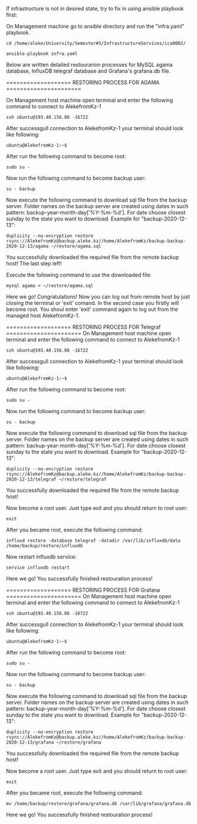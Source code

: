 If infrastructure is not in desired state, try to fix in using ansible playbook first:

On Management machine go to ansible directory and run the "infra.yaml" playbook.

```
cd /home/aleke/University/Semester#3/InfrastructureServices/ica0002/
``` 
```
ansible-playbook infra.yaml 
```

Below are written detailed restourarion processes for MySQL agama database, InfluxDB telegraf database and Grafana's grafana.db file. 


=================== RESTORING PROCESS FOR AGAMA ======================

On Management host machine open terminal and enter the following command to connect to AlekefromKz-1

```
ssh ubuntu@193.40.156.86 -16722
```


After successgull connection to AlekefromKz-1 your terminal should look like following:

```
ubuntu@AlekefromKz-1:~$
```

After run the following command to become root:

```
sudo su - 
```
Now run the following command to become backup user:

```
su - backup
```

Now execute the following command to download sql file from the backup server. Folder names on the backup server are created using dates in such pattern: backup-year-month-day['%Y-%m-%d']. For date choose closest sunday to the state you want to download. Example for "backup-2020-12-13": 

```
duplicity --no-encryption restore rsync://AlekefromKz@backup.aleke.kz//home/AlekefromKz/backup-backup-2020-12-13/agama ~/restore/agama.sql
```

You successfully downloaded the required file from the remote backup host! The last step left! 

Execute the following command to use the downloaded file:

```
mysql agama < ~/restore/agama.sql
```

Here we go! Congratulations! Now you can log out from remote host by just closing the terminal or 'exit' comand. In the second case you firstly will become root. You shoul enter 'exit' command again to log out from the managed host AlekefromKz-1.






=================== RESTORING PROCESS FOR Telegraf ======================
On Management host machine open terminal and enter the following command to connect to AlekefromKz-1

```
ssh ubuntu@193.40.156.86 -16722
```


After successgull connection to AlekefromKz-1 your terminal should look like following:

```
ubuntu@AlekefromKz-1:~$
```

After run the following command to become root:

```
sudo su - 
```

Now run the following command to become backup user:

```
su - backup

```

Now execute the following command to download sql file from the backup server. Folder names on the backup server are created using dates in such pattern: backup-year-month-day['%Y-%m-%d']. For date choose closest sunday to the state you want to download. Example for "backup-2020-12-13": 

```
duplicity --no-encryption restore rsync://AlekefromKz@backup.aleke.kz//home/AlekefromKz/backup-backup-2020-12-13/telegraf ~/restore/telegraf
```

You successfully downloaded the required file from the remote backup host! 

Now become a root user. Just type exit and you should return to root user:

```
exit
```

After you became root, execute the following command:

```
influxd restore -database telegraf -datadir /var/lib/influxdb/data /home/backup/restore/influxdb
```

Now restart influxdb service:
```
service influxdb restart
```

Here we go! You successfully finished restouration process!






=================== RESTORING PROCESS FOR Grafana ======================
On Management host machine open terminal and enter the following command to connect to AlekefromKz-1

```
ssh ubuntu@193.40.156.86 -16722
```


After successgull connection to AlekefromKz-1 your terminal should look like following:

```
ubuntu@AlekefromKz-1:~$
```

After run the following command to become root:

```
sudo su - 
```

Now run the following command to become backup user:

```
su - backup

```

Now execute the following command to download sql file from the backup server. Folder names on the backup server are created using dates in such pattern: backup-year-month-day['%Y-%m-%d']. For date choose closest sunday to the state you want to download. Example for "backup-2020-12-13": 

```
duplicity --no-encryption restore rsync://AlekefromKz@backup.aleke.kz//home/AlekefromKz/backup-backup-2020-12-13/grafana ~/restore/grafana
```

You successfully downloaded the required file from the remote backup host! 

Now become a root user. Just type exit and you should return to root user:

```
exit
```

After you became root, execute the following command:

```
mv /home/backup/restore/grafana/grafana.db /var/lib/grafana/grafana.db
```

Here we go! You successfully finished restouration process!







